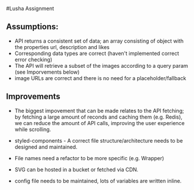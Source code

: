 #Lusha Assignment 

## Assumptions:

* API returns a consistent set of data; an array consisting of object with the properties url, description and likes
* Corresponding data types are correct (haven't implemented correct error checking)
* The API will retrieve a subset of the images according to a query param (see Imporvements below)
* image URLs are correct and there is no need for a placeholder/fallback


## Improvements 

* The biggest impovement that can be made relates to the API fetching;
by fetching a large amount of reconds and caching them (e.g. Redis), 
we can reduce the amount of API calls, improving the user experience while scrolling.

* styled-components - A correct file structure/architecture needs to be designed and maintained.
* File names need a refactor to be more specific (e.g. Wrapper)
* SVG can be hosted in a bucket or fetched via CDN.
* config file needs to be maintained, lots of variables are written inline.

